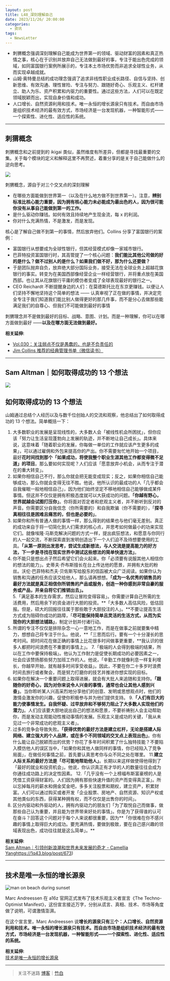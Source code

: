 ```yaml
---
layout: post
title: L48_深刻理解自己
date: 2023/11/26/ 20:00:00
categories:
  - 资讯
tags:
  - NewsLetter
---
```


- 刺猬概念强调深刻理解自己能成为世界第一的领域、驱动财富的因素和真正热情之事，核心在于识别并放弃自己无法做到最好的事，专注于能出色完成的领域，如同富国银行案例所展示的，专注本土市场优势而非追求全球性业务，从而实现卓越成就。
- 山姆·奥特曼总结的成功理念强调了追求非线性职业成长路径、自信与坚持、创新思维、有效沟通、理性冒险、专注与努力、跟随好奇心、乐观主义、杠杆建立、助人为乐、资产积累和内驱力的重要性。通过这些方法，人们可以在既定领域脱颖而出，实现自身价值和成功。
- 人口增长、自然资源利用和技术。唯一永恒的增长源泉只有技术。而自由市场是组织技术经济的最有效方式，市场经济是一台发现机器，一种智能形式——一个探索性、进化性、适应性的系统。

---

## 刺猬概念

刺猬概念和之前提到的 ikigai 类似，虽然维度有所差异，但都是寻找最重要的交集。关于每个模块的定义和解释这里不再赘述，着重分享的是关于自己能做什么的逆向思考。

![](https://pics.naaln.com/blog/2023-12-09-83b7bd.png!post-basicBlog)

刺猬概念，源自于对三个交叉点的深刻理解

- 在哪些方面能做到世界第一（以及在什么地方做不到世界第一）。注意，**辨别标准比核心能力重要，因为拥有核心能力未必能成为最出色的人，因为很可能你没有从事自己能做到第一的工作。**
- 是什么驱动你赚钱。如何有效且持续地产生现金流，每 x 的利润。
- 你对什么充满热情，不是激发，而是发现。

核心是了解自己做不到第一的事情，然后放弃他们。Collins 分享了富国银行的案例：

- 富国银行从想要成为全球性银行，但其经营模式却像一家城市银行。
- 巴菲特投资富国银行时，其高管提了一个核心问题：**我们能比其他公司做的好的是什么？做不过别人的是什么？如果我们做不好，那为什么还要做？**
- 于是团队抛弃自负，放弃绝大部分国际业务，接受无法在全球业务上超越花旗银行的事实。转变为在美国西部像经营企业一样经营银行，并将重点放在美国西部。也让其从花旗银行平庸的模仿者变成了全球表现最好的银行之一。
- CEO Reichardt 不断提醒身边的人们：在莫德斯托比在东京更赚钱。以便让人们坚持不懈地坚持这个简单的想法 —— 认真审视了正在做的事情，并决定完全专注于我们知道我们能比别人做得更好的那几件事，而不是分心去做那些能满足我们的自尊心、但我们不可能做到最好的事情

刺猬理念并不是做到最好的目标、战略、意图、计划。而是一种理解，你可以在哪方面做到最好 ——**以及在哪方面无法做到最好。**

**相关延伸**:  
- [Vol.030：关注弱点不仅是愚蠢的，也是不负责任的](https://xiaobot.net/post/83d3bc4f-aed4-4c3f-90de-6f76e4924c6f)
- [Jim Collins 推荐的经典管理书单（微信读书）](https://weread.qq.com/misc/booklist/7601270_7LhQYjLo8?code=0914Nsll2F312c4Indol2lVVlo14NslJ&state=ok_userinfo)

---

## Sam Altman｜如何取得成功的 13 个想法

![](https://pics.naaln.com/blog/2023-12-09-3f84c3.jpg-basicBlog)

## 如何取得成功的 13 个想法

山姆通过总结个人经历以及与数千位创始人的交流和观察，他总结出了如何取得成功的 13 个想法。简单概括一下：  

1. 大多数职业的发展是呈现线性的，大多数人会「被线性机会所困扰」，但你应该「努力让生活呈现蓬勃向上发展的轨迹，并不断地让自己成长」。具体来说，这意味着「随着职业的发展，你每做一单位的工作就应该产生更多的成果」，可以通过雇佣和外包来提高你的产出。你不需要匆忙地开始一个项目，最好**花时间找到那个「如果成功，将使我整个职业生涯其他工作都变得微不足道」的项目**。那么要如何实现呢？人们应该「愿意放弃小机会，从而专注于潜在的重大转变」。
2. 如果你相信自己不行，那么你就会把无能变成现实；反之，如果你相信自己能够成功，那么你就会变得无往不胜。他说，他所认识的最成功的人「几乎都会自我催眠一般地相信自己」，因为他们始终坚定不移地相信自己能够做成某件事情。但这并不仅仅是拥有积极态度就可以大获成功的问题。**「你越有野心，世界就越会试图打压你」**。你将面对否定者和悲观主义者，并不断听到反对的声音。你需要区分自我信念（你所需要的）和自我欺骗（你不需要的），「**探寻真相往往是困难且痛苦的，但也是必要的」**。
3. 如果你和所有普通人做的事情一样，那么得到的结果也与他们毫无差别。真正的成功来自于将一切简化到人们需求的核心点，并思考如何做最小的功来实现它们。就像埃隆·马斯克解决问题的方式一样，提出疯狂想法，和愿意与你同行的人一起交流，不断探索直到发明创造出下一个人们迫不及待想要使用的工具。**「从第一原则出发思考，尝试生成新想法，与人交流是提高能力的好方法，下一步是寻找在现实世界中测试这些想法的简单快速方法」**。
4. 你不能只是想出点子然后希望它们会火起来。你「必须要有说服其他人相信你的想法的能力」。史蒂夫·乔布斯擅长在台上传达他的愿景，并拥有大批的粉丝。沃伦·巴菲特和杰夫·贝佐斯写给股东的信函被大众广泛阅读。如果你认为销售和沟通的任务应该交给他人，那么请再想想。**「成为一名优秀的销售员的最好方法就是真正相信你所销售的产品或服务，创造一种你感到非常自豪的服务或产品，并亲自将它们推销出去」。**  
5.「满足基本的生存需求，然后让冒险变得容易」。你需要计算自己所需的生活费用，然后用余下的资金进行大胆的投资。**「大多数人高估风险，低估回报。但是，硕大的回报往往属于那些敢于大胆投注的人」。**不要让提高生活方式成为阻碍你成功的路障，「**尽可能保持简单且灵活的生活方式，从而为实现你的大胆想法铺路」**，制定计划并付诸行动。
6. 所谓的专注不仅仅是排除杂念一心一意地工作，而是在做事之前就要集中精力，想想自己将专注于什么。他说，**「三思而后行。要有一个十分漫长的思考时间。把时间花在做正确的事情上比花很多时间做事更重要，**我认识的很多人都把时间浪费在不重要的事情上」。
7.「极端的人会得到极端的结果，所以在工作中要保持极端」。他认为工作耐力是促使长期成功的必要因素之一，社会应该赞扬那些努力加班工作的人。他说，「辛勤工作就像利息一样复利增长，你越早开始，就有越多时间享受收益」。因此，不要在你二十多岁时浪费时间去旅行或者聚会，而是努力打磨你的技艺并推进你想实现的目标。
8. 如果你在解决一个重要问题上取得进展，就会有大批人来追随和支持你。**「跟随你的好奇心，因为对你来说令人兴奋的事情，通常也会让其他人感到兴奋」**。当你聆听某人兴高采烈地分享他们的创意、发明或思想观点时，他们的激情会激发你的兴趣，促使你积极参与并为他们提供支持。
9.**「人们有巨大的能力使事情发生。自我怀疑、过早放弃和不够努力阻止了大多数人实现他们的潜力」**。人们应该要大胆地说出自己的想法和愿景，不要祈祷别人会主动帮助你，而是发动主观能动性推动事情的发展。乐观主义是成功的关键，「我从未见过一个非常成功的悲观主义者」。
10. 过多的竞争会导致失败。**「获得优势的最好方法是建立杠杆，无论是搭建人际网络、建立强大的个人品牌，或在多个不同领域的交叉点上表现出色」**。你有什么能让自己脱颖而出的优势？你花了多年时间积累了什么独特技能？不要陷入模仿他人的误区当中，「如果你和其他人做同样的事情，你已经陷入了竞争局面」，在做任何事情之前，首先要认真思考你与众不同之处在哪里。
11.**建立人际关系的最好方法是「尽可能地帮助他人」**。长期以来这样做使得他得到了「最好的就业和投资机会」。他说，你认识真正有才华的人的数量往往会成为你通往成功路上的决定性因素。
12.「几乎没有一个上榜福布斯富豪榜的人是凭借工资获得财富的。人们因为拥有那些快速升值的资产而变得真正富」。所以忘掉每月的薪水和佣金奖金吧，多多关注股票和期权，建立资产，积累财富。人们可以通过购买或者开发「企业股票、房地产、自然资源、知识产权或其他类似的东西，获得某种拥有权，而不仅仅是出售你的时间」。
13. 区分内驱动和外驱动的人，拥有内驱动力的朋友们「为了取悦自己而做事，做那些自己认为重要，并且能为世界带来好处的事情」。你是为了获得谁的认可在奋斗？回答这个问题对于每个人来说都很重要，因为**「你很难在你不感兴趣的事情上取得巨大的成功。要充满热情，要做到极致，要在自己感兴趣的领域表现出色，成功往往就是这么简单」。**  

**相关延伸**:  
[Sam Altman｜引领创新浪潮和世界未来发展的奇才 - Camellia Yang](https://www.camelliayang.com/blog/sam-altman-collection)https://1q43.blog/post/673)

---

## 技术是唯一永恒的增长源泉

![man on beach during sunset](https://pics.naaln.com/blog/2023-12-18-9297b3.jpeg-basicBlog)

Marc Andreessen 在 a16z 官网正式发布了技术乐观主义者宣言《The Techno-Optimist Manifest》，这份宣言接近万字，分别从谎言、真相、技术、市场等角度做了说明，可谓激情澎湃。

在这个宣言里，Marc Andreessen 说**增长的源泉只有三个：人口增长、自然资源利用和技术。唯一永恒的增长源泉只有技术。而自由市场是组织技术经济的最有效方式，市场经济是一台发现机器，一种智能形式——一个探索性、进化性、适应性的系统。**

**相关延伸**:  
[技术是唯一永恒的增长源泉](https://www.techflowpost.com/article/detail_14228.html)

---

> 关注不迷路 [博客](https://blog.naaln.com/)｜[竹白](https://space.zhubai.love/)